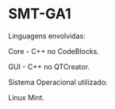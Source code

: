 # SMT-GA1
Linguagens envolvidas:

Core - C++ no CodeBlocks.

GUI - C++ no QTCreator.

Sistema Operacional utilizado:

Linux Mint.
